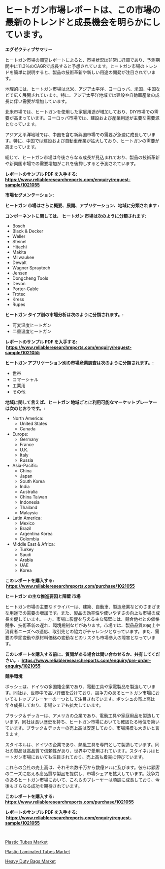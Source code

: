 <p><h1>ヒートガン市場レポートは、この市場の最新のトレンドと成長機会を明らかにしています。</h1></p><p><strong>エグゼクティブサマリー</strong></p>
<p><p>ヒートガン市場の調査レポートによると、市場状況は非常に好調であり、予測期間中に11.3％のCAGRで成長すると予想されています。ヒートガン市場のトレンドを簡単に説明すると、製品の技術革新や新しい用途の開発が注目されています。</p><p>地理的には、ヒートガン市場は北米、アジア太平洋、ヨーロッパ、米国、中国などで広く展開されています。特に、アジア太平洋地域では建設や自動車産業の成長に伴い需要が増加しています。</p><p>北米市場では、ヒートガンを使用した家庭用途が増加しており、DIY市場での需要が高まっています。ヨーロッパ市場では、建設および産業用途が主要な需要源となっています。</p><p>アジア太平洋地域では、中国を含む新興国市場での需要が急速に成長しています。特に、中国では建設および自動車産業が拡大しており、ヒートガンの需要が高まっています。</p><p>総じて、ヒートガン市場は今後さらなる成長が見込まれており、製品の技術革新や新興国市場での需要増加がこれを後押しすると予測されています。</p></p>
<p><strong>レポートのサンプル PDF を入手する: <a href="https://www.reliableresearchreports.com/enquiry/request-sample/1021055">https://www.reliableresearchreports.com/enquiry/request-sample/1021055</a></strong></p>
<p><strong>市場セグメンテーション:</strong></p>
<p><strong> ヒートガン 市場はさらに概要、展開、アプリケーション、地域に分類されます :</strong></p>
<p><strong>コンポーネントに関しては、 ヒートガン 市場は次のように分類されます: &nbsp;</strong></p>
<p><ul><li>Bosch</li><li>Black & Decker</li><li>Weller</li><li>Steinel</li><li>Hitachi</li><li>Makita</li><li>Milwaukee</li><li>Dewalt</li><li>Wagner Spraytech</li><li>Jensen</li><li>Dongcheng Tools</li><li>Devon</li><li>Porter-Cable</li><li>Trotec</li><li>Kress</li><li>Rupes</li></ul></p>
<p><strong> ヒートガン タイプ別の市場分析は次のように分類されます。:</strong></p>
<p><ul><li>可変温度ヒートガン</li><li>二重温度ヒートガン</li></ul></p>
<p><strong>レポートのサンプル PDF を入手する: &nbsp;<a href="https://www.reliableresearchreports.com/enquiry/request-sample/1021055">https://www.reliableresearchreports.com/enquiry/request-sample/1021055</a></strong></p>
<p><strong> ヒートガン アプリケーション別の市場産業調査は次のように分類されます。:</strong></p>
<p><ul><li>世帯</li><li>コマーシャル</li><li>工業用</li><li>その他</li></ul></p>
<p><strong>地域に関して言えば、ヒートガン 地域ごとに利用可能なマーケットプレーヤーは次のとおりです。:</strong></p>
<p><ul>
    <li>
        North America:
        <ul>
            <li>United States</li>
            <li>Canada</li>
        </ul>
    </li>
    <li>
        Europe:
        <ul>
            <li>Germany</li>
            <li>France</li>
            <li>U.K.</li>
            <li>Italy</li>
            <li>Russia</li>
        </ul>
    </li>
    <li>
        Asia-Pacific:
        <ul>
            <li>China</li>
            <li>Japan</li>
            <li>South Korea</li>
            <li>India</li>
            <li>Australia</li>
            <li>China Taiwan</li>
            <li>Indonesia</li>
            <li>Thailand</li>
            <li>Malaysia</li>
        </ul>
    </li>
    <li>
        Latin America:
        <ul>
            <li>Mexico</li>
            <li>Brazil</li>
            <li>Argentina Korea</li>
            <li>Colombia</li>
        </ul>
    </li>
    <li>
        Middle East & Africa:
        <ul>
            <li>Turkey</li>
            <li>Saudi</li>
            <li>Arabia</li>
            <li>UAE</li>
            <li>Korea</li>
        </ul>
    </li>
    </ul></p>
<p><strong>このレポートを購入する: &nbsp;<a href="https://www.reliableresearchreports.com/purchase/1021055">https://www.reliableresearchreports.com/purchase/1021055</a></strong></p>
<p><strong>ヒートガン の主な推進要因と障壁 市場</strong></p>
<p><p>ヒートガン市場の主要なドライバーは、建築、自動車、製造産業などのさまざまな用途での需要の増加です。また、製品の効率性や使いやすさの向上も市場の成長を促しています。一方、市場に影響を与える主な障壁には、競合他社との価格競争、技術革新の遅れ、環境規制などがあります。市場では、製品品質の向上や消費者ニーズへの適応、取引先との協力がチャレンジとなっています。また、需要の季節変動や原材料価格の変動などのリスクも市場参入の障害となっています。</p></p>
<p><strong>このレポートを購入する前に、質問がある場合は問い合わせるか、共有してください。:&nbsp; <a href="https://www.reliableresearchreports.com/enquiry/pre-order-enquiry/1021055">https://www.reliableresearchreports.com/enquiry/pre-order-enquiry/1021055</a></strong></p>
<p><strong>競争環境</strong></p>
<p><p>ボッシュは、ドイツの多国籍企業であり、電動工具や家電製品を製造しています。同社は、世界中で高い評価を受けており、競争力のあるヒートガン市場においてもトッププレーヤーの一つとして注目されています。ボッシュの売上高は年々成長しており、市場シェアも拡大しています。</p><p>ブラック＆デッカーは、アメリカの企業であり、電動工具や家庭用品を製造しています。同社は長い歴史を持ち、ヒートガン市場においても確固たる地位を築いています。ブラック＆デッカーの売上高は安定しており、市場規模も大きいと言えます。</p><p>スタイネルは、ドイツの企業であり、熱風工具を専門として製造しています。同社の製品は高品質で信頼性があり、世界中で愛用されています。スタイネルはヒートガン市場においても注目されており、売上高も着実に伸びています。</p><p>これらの会社の売上高は、それぞれ数千万から数億ドルに及びます。彼らは顧客のニーズに応える高品質な製品を提供し、市場シェアを拡大しています。競争力のあるヒートガン市場において、これらのプレーヤーは順調に成長しており、今後もさらなる成功を期待されています。</p></p>
<p><strong>このレポートを購入する: &nbsp; <a href="https://www.reliableresearchreports.com/purchase/1021055">https://www.reliableresearchreports.com/purchase/1021055</a></strong></p>
<p><strong>レポートのサンプル PDF を入手する: &nbsp;<a href="https://www.reliableresearchreports.com/enquiry/request-sample/1021055">https://www.reliableresearchreports.com/enquiry/request-sample/1021055</a></strong><strong></strong></p>
<p>&nbsp;</p>
<p><p><a href="https://github.com/khayangel/Market-Research-Report-List-2/blob/main/plastic-tubes-market.md">Plastic Tubes Market</a></p><p><a href="https://github.com/eeaveuhhh/Market-Research-Report-List-1/blob/main/plastic-laminated-tubes-market.md">Plastic Laminated Tubes Market</a></p><p><a href="https://github.com/YashRP12/Market-Research-Report-List-3/blob/main/heavy-duty-bags-market.md">Heavy Duty Bags Market</a></p></p>